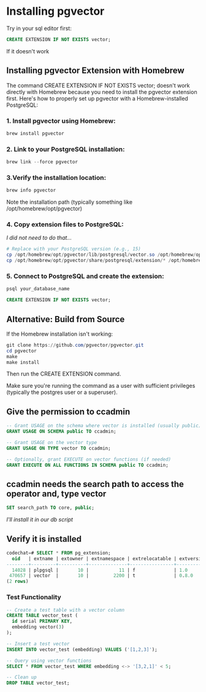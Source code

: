 # Installing pgvector

Try in your sql editor first:

```sql
CREATE EXTENSION IF NOT EXISTS vector;
```

If it doesn't work

## Installing pgvector Extension with Homebrew

The command CREATE EXTENSION IF NOT EXISTS vector; doesn't work directly with Homebrew because you need to install the pgvector extension first. Here's how to properly set up pgvector with a Homebrew-installed PostgreSQL:

### 1. Install pgvector using Homebrew:

```powershell
brew install pgvector
```

### 2. Link to your PostgreSQL installation:

```powershell
brew link --force pgvector
```

### 3.Verify the installation location:

```powershell
brew info pgvector
```

Note the installation path (typically something like /opt/homebrew/opt/pgvector)

### 4. Copy extension files to PostgreSQL:

_I did not need to do that..._

```powershell
# Replace with your PostgreSQL version (e.g., 15)
cp /opt/homebrew/opt/pgvector/lib/postgresql/vector.so /opt/homebrew/opt/postgresql@15/lib/
cp /opt/homebrew/opt/pgvector/share/postgresql/extension/* /opt/homebrew/opt/postgresql@15/share/postgresql/extension/
```

### 5. Connect to PostgreSQL and create the extension:

```powershell
psql your_database_name
```

```sql
CREATE EXTENSION IF NOT EXISTS vector;
```

## Alternative: Build from Source

If the Homebrew installation isn't working:

```powershell
git clone https://github.com/pgvector/pgvector.git
cd pgvector
make
make install
```

Then run the CREATE EXTENSION command.

Make sure you're running the command as a user with sufficient privileges (typically the postgres user or a superuser).

## Give the permission to ccadmin

```sql
-- Grant USAGE on the schema where vector is installed (usually public)
GRANT USAGE ON SCHEMA public TO ccadmin;

-- Grant USAGE on the vector type
GRANT USAGE ON TYPE vector TO ccadmin;

-- Optionally, grant EXECUTE on vector functions (if needed)
GRANT EXECUTE ON ALL FUNCTIONS IN SCHEMA public TO ccadmin;
```

## ccadmin needs the search path to access the operator and, type vector

```sql
SET search_path TO core, public;
```

_I'll install it in our db script_

## Verify it is installed

```sql
codechat=# SELECT * FROM pg_extension;
  oid   | extname | extowner | extnamespace | extrelocatable | extversion | extconfig | extcondition
--------+---------+----------+--------------+----------------+------------+-----------+--------------
  14028 | plpgsql |       10 |           11 | f              | 1.0        |           |
 470657 | vector  |       10 |         2200 | t              | 0.8.0      |           |
(2 rows)
```

### Test Functionality

```sql
-- Create a test table with a vector column
CREATE TABLE vector_test (
  id serial PRIMARY KEY,
  embedding vector(3)
);

-- Insert a test vector
INSERT INTO vector_test (embedding) VALUES ('[1,2,3]');

-- Query using vector functions
SELECT * FROM vector_test WHERE embedding <-> '[3,2,1]' < 5;

-- Clean up
DROP TABLE vector_test;
```

